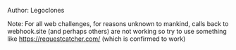 Author: Legoclones

Note: For all web challenges, for reasons unknown to mankind, calls back to webhook.site (and perhaps others) are not working so try to use something like https://requestcatcher.com/ (which is confirmed to work)
